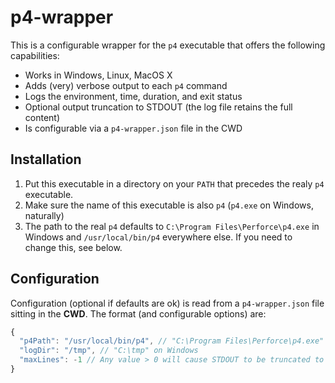 # p4-wrapper

This is a configurable wrapper for the `p4` executable that offers the following capabilities:

  - Works in Windows, Linux, MacOS X
  - Adds (very) verbose output to each `p4` command
  - Logs the environment, time, duration, and exit status
  - Optional output truncation to STDOUT (the log file retains the full content)
  - Is configurable via a `p4-wrapper.json` file in the CWD

## Installation

1. Put this executable in a directory on your `PATH` that precedes the realy `p4` executable.
2. Make sure the name of this executable is also `p4` (`p4.exe` on Windows, naturally)
3. The path to the real `p4` defaults to `C:\Program Files\Perforce\p4.exe` in Windows and `/usr/local/bin/p4` everywhere else. If you need to change this, see below.

## Configuration

Configuration (optional if defaults are ok) is read from a `p4-wrapper.json` file sitting in the **CWD**. The format (and configurable options) are:

```javascript
{
  "p4Path": "/usr/local/bin/p4", // "C:\Program Files\Perforce\p4.exe" on Windows
  "logDir": "/tmp", // "C:\tmp" on Windows
  "maxLines": -1 // Any value > 0 will cause STDOUT to be truncated to the specified `maxLines`; a value of -1 yields the full output
}
```
